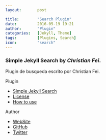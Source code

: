 ```yaml
---
layout:       post

title:        "Search Plugin"
date:         2016-05-19 19:21
author:       "Plugin"
categories:   [Jekyll, Theme]
tags:         [Plugins, Search]
icon:         "search"
---
```


### Simple Jekyll Search by ***Christian Fei***.

Plugin de busqueda escrito por Christian Fei.

Plugin

* [Simple Jekyll Search][plugin]
* [License][license]
* [How to use][manual]

Author

* [WebSite][site]
* [GitHub][github]
* [Twitter][twitter]

[plugin]: https://github.com/christian-fei/Simple-Jekyll-Search
[license]: https://github.com/christian-fei/Simple-Jekyll-Search/blob/master/LICENSE.md
[manual]: https://github.com/christian-fei/Simple-Jekyll-Search/blob/master/README.md
[site]: http://christian.fei.ninja/
[github]: https://github.com/christian-fei
[twitter]: https://twitter.com/christian_fei

